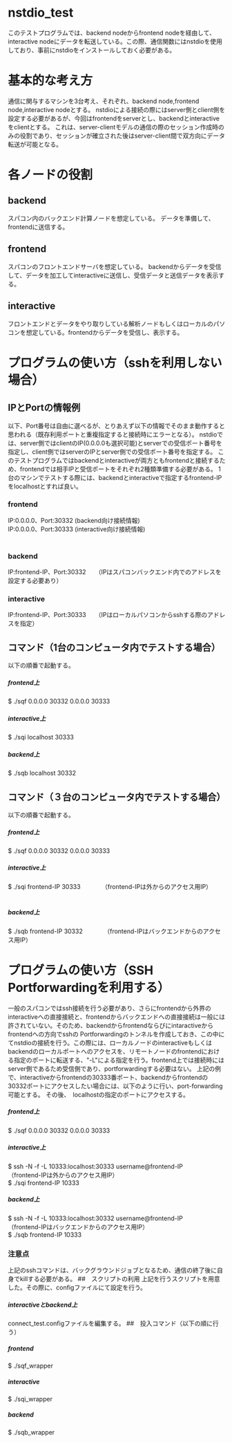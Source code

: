 # nstdio_test

このテストプログラムでは、backend nodeからfrontend nodeを経由して、interactive nodeにデータを転送している。この際、通信関数にはnstdioを使用しており、事前にnstdioをインストールしておく必要がある。

# 基本的な考え方

通信に関与するマシンを3台考え、それぞれ、backend node,frontend node,interactive nodeとする。
nstdioによる接続の際にはserver側とclient側を設定する必要があるが、今回はfrontendをserverとし、backendとinteractiveをclientとする。
これは、server-clientモデルの通信の際のセッション作成時のみの役割であり、セッションが確立された後はserver-client間で双方向にデータ転送が可能となる。

# 各ノードの役割
## backend

スパコン内のバックエンド計算ノードを想定している。
データを準備して、frontendに送信する。

## frontend

スパコンのフロントエンドサーバを想定している。
backendからデータを受信して、データを加工してinteractiveに送信し、受信データと送信データを表示する。

## interactive

フロントエンドとデータをやり取りしている解析ノードもしくはローカルのパソコンを想定している。frontendからデータを受信し、表示する。

# プログラムの使い方（sshを利用しない場合）

## IPとPortの情報例

以下、Port番号は自由に選べるが、とりあえず以下の情報でそのまま動作すると思われる（既存利用ポートと重複指定すると接続時にエラーとなる）。
nstdioでは、server側ではclientのIP(0.0.0.0も選択可能)とserverでの受信ポート番号を指定し、client側ではserverのIPとserver側での受信ポート番号を指定する。
このテストプログラムではbackendとinteractiveが両方ともfrontendと接続するため、frontendでは相手IPと受信ポートをそれぞれ2種類準備する必要がある。
1台のマシンでテストする際には、backendとinteractiveで指定するfrontend-IPをlocalhostとすれば良い。

### frontend

IP:0.0.0.0、Port:30332 (backend向け接続情報)　  
IP:0.0.0.0、Port:30333 (interactive向け接続情報)　　  
　
### backend

IP:frontend-IP、Port:30332　　（IPはスパコンバックエンド内でのアドレスを設定する必要あり）

### interactive

IP:frontend-IP、Port:30333　　（IPはローカルパソコンからsshする際のアドレスを指定）

## コマンド（1台のコンピュータ内でテストする場合）
以下の順番で起動する。　　
##### frontend上  
$ ./sqf 0.0.0.0 30332 0.0.0.0 30333　　
　　
##### interactive上  
$ ./sqi localhost 30333　　
　　
#####  backend上  
$ ./sqb localhost 30332　　

## コマンド（３台のコンピュータ内でテストする場合）
以下の順番で起動する。　　
##### frontend上 
$ ./sqf 0.0.0.0 30332 0.0.0.0 30333　　
　　
##### interactive上　　
$ ./sqi frontend-IP 30333　　　　（frontend-IPは外からのアクセス用IP）  
　　
##### backend上　　
$ ./sqb frontend-IP 30332　　　　（frontend-IPはバックエンドからのアクセス用IP）  

# プログラムの使い方（SSH Portforwardingを利用する）
一般のスパコンではssh接続を行う必要があり、さらにfrontendから外界のinteractiveへの直接接続と、frontendからバックエンドへの直接接続は一般には許されていない。そのため、backendからfrontendならびにintaractiveからfrontendへの方向でsshの Portforwardingのトンネルを作成しておき、この中にてnstdioの接続を行う。この際には、ローカルノードのinteractiveもしくはbackendのローカルポートへのアクセスを、リモートノードのfrontendにおける指定のポートに転送する、"-L"による指定を行う。frontend上では接続時にはserver側であるため受信側であり、portforwardingする必要はない。
上記の例で、interactiveからfrontendの30333番ポート、backendからfrontendの30332ポートにアクセスしたい場合には、以下のように行い、port-forwarding可能とする。
その後、　localhostの指定のポートにアクセスする。
##### frontend上 
$ ./sqf 0.0.0.0 30332 0.0.0.0 30333　　
##### interactive上
$ ssh -N -f -L 10333:localhost:30333 username@frontend-IP　　　（frontend-IPは外からのアクセス用IP）  
$ ./sqi frontend-IP 10333
##### backend上
$ ssh -N -f -L 10333:localhost:30332 username@frontend-IP　　　（frontend-IPはバックエンドからのアクセス用IP）    
$ ./sqb frontend-IP 10333
### 注意点
上記のsshコマンドは、バックグラウンドジョブとなるため、通信の終了後に自身でkillする必要がある。
##　スクリプトの利用
上記を行うスクリプトを用意した。その際に、configファイルにて設定を行う。
##### interactiveとbackend上
connect_test.configファイルを編集する。
##　投入コマンド（以下の順に行う）
##### frontend
$ ./sqf_wrapper
##### interactive
$ ./sqi_wrapper
##### backend
$ ./sqb_wrapper


